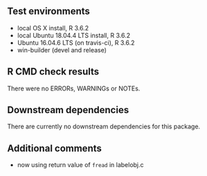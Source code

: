 ## Test environments

* local OS X install, R 3.6.2
* local Ubuntu 18.04.4 LTS install, R 3.6.2
* Ubuntu 16.04.6 LTS (on travis-ci), R 3.6.2
* win-builder (devel and release)

## R CMD check results

There were no ERRORs, WARNINGs or NOTEs.

## Downstream dependencies

There are currently no downstream dependencies for this package.

## Additional comments

* now using return value of `fread` in labelobj.c